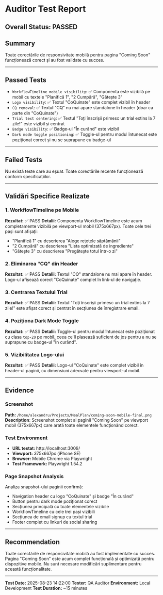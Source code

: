 # Auditor Test Report

## Overall Status: PASSED

## Summary
Toate corectările de responsivitate mobilă pentru pagina "Coming Soon" funcționează corect și au fost validate cu succes.

---

## Passed Tests
- `WorkflowTimeline mobile visibility`: ✅ Componenta este vizibilă pe mobil cu textele "Planifică 1", "2 Cumpără", "Gătește 3"
- `Logo visibility`: ✅ Textul "CoQuinate" este complet vizibil în header
- `CQ removal`: ✅ Textul "CQ" nu mai apare standalone în header (doar ca parte din "CoQuinate")
- `Trial text centering`: ✅ Textul "Toți înscrișii primesc un trial extins la 7 zile!" este vizibil și centrat
- `Badge visibility`: ✅ Badge-ul "În curând" este vizibil
- `Dark mode toggle positioning`: ✅ Toggle-ul pentru modul întunecat este poziționat corect și nu se suprapune cu badge-ul

---

## Failed Tests

Nu există teste care au eșuat. Toate corectările recente funcționează conform specificațiilor.

---

## Validări Specifice Realizate

### 1. WorkflowTimeline pe Mobile
**Rezultat:** ✅ PASS
**Detalii:** Componenta WorkflowTimeline este acum completamente vizibilă pe viewport-ul mobil (375x667px). Toate cele trei pași sunt afișați:
- "Planifică 1" cu descrierea "Alege rețetele săptămânii"
- "2 Cumpără" cu descrierea "Lista optimizată de ingrediente" 
- "Gătește 3" cu descrierea "Pregătește totul într-o zi"

### 2. Eliminarea "CQ" din Header
**Rezultat:** ✅ PASS
**Detalii:** Textul "CQ" standalone nu mai apare în header. Logo-ul afișează corect "CoQuinate" complet în link-ul de navigație.

### 3. Centrarea Textului Trial
**Rezultat:** ✅ PASS
**Detalii:** Textul "Toți înscrișii primesc un trial extins la 7 zile!" este afișat corect și centrat în secțiunea de înregistrare email.

### 4. Poziționa Dark Mode Toggle
**Rezultat:** ✅ PASS
**Detalii:** Toggle-ul pentru modul întunecat este poziționat cu clasa `top-20` pe mobil, ceea ce îl plasează suficient de jos pentru a nu se suprapune cu badge-ul "În curând".

### 5. Vizibilitatea Logo-ului
**Rezultat:** ✅ PASS
**Detalii:** Logo-ul "CoQuinate" este complet vizibil în header-ul paginii, cu dimensiuni adecvate pentru viewport-ul mobil.

---

## Evidence

### Screenshot
**Path:** `/home/alexandru/Projects/MealPlan/coming-soon-mobile-final.png`
**Description:** Screenshot complet al paginii "Coming Soon" pe viewport mobil (375x667px) care arată toate elementele funcționând corect.

### Test Environment
- **URL testat:** http://localhost:3009/
- **Viewport:** 375x667px (iPhone SE)
- **Browser:** Mobile Chrome via Playwright
- **Test Framework:** Playwright 1.54.2

### Page Snapshot Analysis
Analiza snapshot-ului paginii confirmă:
- Navigation header cu logo "CoQuinate" și badge "În curând"
- Button pentru dark mode poziționat corect
- Secțiunea principală cu toate elementele vizibile
- WorkflowTimeline cu cele trei pași vizibili
- Secțiunea de email signup cu textul trial
- Footer complet cu linkuri de social sharing

---

## Recommendation

Toate corectările de responsivitate mobilă au fost implementate cu succes. Pagina "Coming Soon" este acum complet funcțională și optimizată pentru dispozitive mobile. Nu sunt necesare modificări suplimentare pentru această funcționalitate.

---

**Test Date:** 2025-08-23 14:22:00
**Tester:** QA Auditor
**Environment:** Local Development
**Test Duration:** ~15 minutes